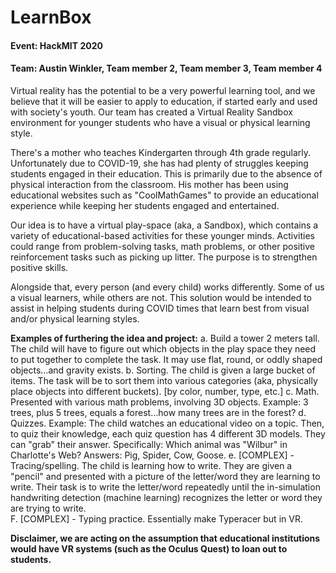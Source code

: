 # LearnBox
#### Event: HackMIT 2020
#### Team: Austin Winkler, Team member 2, Team member 3, Team member 4 
Virtual reality has the potential to be a very powerful learning tool, and we believe that it will be easier to apply to education, if started early and used with society's youth. Our team has created a Virtual Reality Sandbox environment for younger students who have a visual or physical learning style. 

There's a mother who teaches Kindergarten through 4th grade regularly. Unfortunately due to COVID-19, she has had plenty of struggles keeping students engaged in their education. This is primarily due to the absence of physical interaction from the classroom. His mother has been using educational websites such as "CoolMathGames" to provide an educational experience while keeping her students engaged and entertained.

Our idea is to have a virtual play-space (aka, a Sandbox), which contains a variety of educational-based activities for these younger minds. Activities could range from problem-solving tasks, math problems, or other positive reinforcement tasks such as picking up litter. The purpose is to strengthen positive skills. 

Alongside that, every person (and every child) works differently. Some of us a visual learners, while others are not. This solution would be intended to assist in helping students during COVID times that learn best from visual and/or physical learning styles. 

**Examples of furthering the idea and project:**
a. Build a tower 2 meters tall. The child will have to figure out which objects in the play space they need to put together to complete the task. It may use flat, round, or oddly shaped objects…and gravity exists. 
b. Sorting. The child is given a large bucket of items. The task will be to sort them into various categories (aka, physically place objects into different buckets). [by color, number, type, etc.]
c. Math. Presented with various math problems, involving 3D objects. Example: 3 trees, plus 5 trees, equals a forest…how many trees are in the forest? 
d. Quizzes. Example: The child watches an educational video on a topic. Then, to quiz their knowledge, each quiz question has 4 different 3D models. They can "grab" their answer. Specifically: Which animal was "Wilbur" in Charlotte's Web? Answers: Pig, Spider, Cow, Goose.
e. [COMPLEX] - Tracing/spelling. The child is learning how to write. They are given a "pencil" and presented with a picture of the letter/word they are learning to write. Their task is to write the letter/word repeatedly until the in-simulation handwriting detection (machine learning) recognizes the letter or word they are trying to write.  
F. [COMPLEX] - Typing practice. Essentially make Typeracer but in VR.

**Disclaimer, we are acting on the assumption that educational institutions would have VR systems (such as the Oculus Quest) to loan out to students.**
